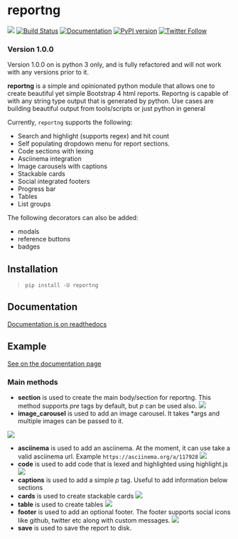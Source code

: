 # reportng
![](https://github.com/securisec/reportng/workflows/tests/badge.svg)
[![Build Status](https://travis-ci.org/securisec/reportng.svg?branch=master)](https://travis-ci.org/securisec/reportng)
[![Documentation](https://img.shields.io/badge/docs-latest-brightgreen.svg)](http://reportng.readthedocs.io/en/latest/)
[![PyPI version](https://img.shields.io/pypi/pyversions/reportng.svg)](https://pypi.python.org/pypi/reportng)
[![Twitter Follow](https://img.shields.io/twitter/follow/securisec.svg?style=social&label=Follow)](https://twitter.com/securisec)


### Version 1.0.0
Version 1.0.0 on is python 3 only, and is fully refactored and will not work with any versions prior to it. 

**reportng** is a simple and opinionated python module that allows one to create beautiful yet simple Bootstrap 4 html reports. 
Reportng is capable of with any string type output that is generated by python. Use cases are building beautiful 
output from tools/scripts or just python in general

Currently, `reportng` supports the following:

- Search and highlight (supports regex) and hit count
- Self populating dropdown menu for report sections.
- Code sections with lexing
- Asciinema integration
- Image carousels with captions
- Stackable cards
- Social integrated footers
- Progress bar
- Tables
- List groups

The following decorators can also be added:
- modals
- reference buttons
- badges

## Installation
> `pip install -U reportng`

## Documentation
[Documentation is on readthedocs](http://reportng.readthedocs.io/en/latest/)

## Example
[See on the documentation page](http://reportng.readthedocs.io/en/latest/#example)

### Main methods
- **section** is used to create the main body/section for reportng. This method supports _pre_ tags by default, but _p_ can be used also.
![](https://github.com/securisec/reportng/blob/master/sample%20report/report_section.png)
- **image_carousel** is used to add an image carousel. It takes *args and multiple images can be passed to it.

![](https://github.com/securisec/reportng/blob/master/sample%20report/report_image_carousal.gif)
- **asciinema** is used to add an asciinema. At the moment, it can use take a valid asciinema url. Example `https://asciinema.org/a/117928`
![](https://github.com/securisec/reportng/blob/master/sample%20report/report_asciinema.png)
- **code** is used to add code that is lexed and highlighted using highlight.js
![](https://github.com/securisec/reportng/blob/master/sample%20report/report_code.png)
- **captions** is used to add a simple _p_ tag. Useful to add information below sections
- **cards** is used to create stackable cards
![](https://github.com/securisec/reportng/blob/master/sample%20report/report_cards.png)
- **table** is used to create tables
![](https://github.com/securisec/reportng/blob/master/sample%20report/report_table.png)
- **footer** is used to add an optional footer. The footer supports social icons like github, twitter etc along with custom messages.
![](https://github.com/securisec/reportng/blob/master/sample%20report/report_footer.png)
- **save** is used to save the report to disk. 